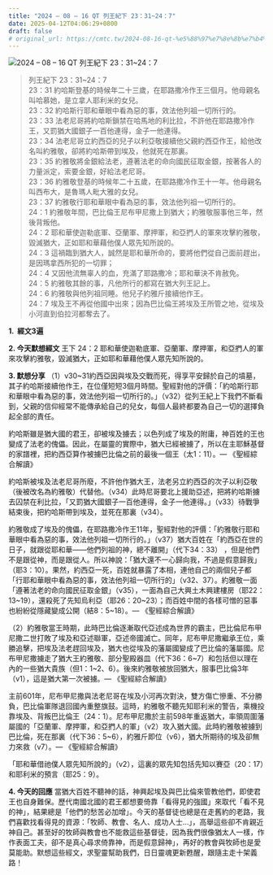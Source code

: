 ```yaml
---
title: "2024 – 08 – 16 QT 列王紀下 23：31~24：7"
date: 2025-04-12T04:06:29+0800
draft: false
# original_url: https://cmtc.tw/2024-08-16-qt-%e5%88%97%e7%8e%8b%e7%b4%80%e4%b8%8b-23%ef%bc%9a3124%ef%bc%9a7
---
```


![2024 – 08 – 16 QT 列王紀下 23：31\~24：7](/images/qt.jpg  "2024 – 08 – 16 QT 列王紀下 23：31\~24：7")

> 列王紀下 23：31\~24：7  
> 23：31 約哈斯登基的時候年二十三歲，在耶路撒冷作王三個月。他母親名叫哈慕她，是立拿人耶利米的女兒。  
> 23：32 約哈斯行耶和華眼中看為惡的事，效法他列祖一切所行的。  
> 23：33 法老尼哥將約哈斯鎖禁在哈馬地的利比拉，不許他在耶路撒冷作王，又罰猶大國銀子一百他連得，金子一他連得。  
> 23：34 法老尼哥立約西亞的兒子以利亞敬接續他父親約西亞作王，給他改名叫約雅敬，卻將約哈斯帶到埃及，他就死在那裏。  
> 23：35 約雅敬將金銀給法老，遵著法老的命向國民征取金銀，按著各人的力量派定，索要金銀，好給法老尼哥。  
> 23：36 約雅敬登基的時候年二十五歲，在耶路撒冷作王十一年。他母親名叫西布大，是魯瑪人毗大雅的女兒。  
> 23：37 約雅敬行耶和華眼中看為惡的事，效法他列祖一切所行的。  
> 24：1 約雅敬年間，巴比倫王尼布甲尼撒上到猶大；約雅敬服事他三年，然後背叛他。  
> 24：2 耶和華使迦勒底軍、亞蘭軍、摩押軍，和亞捫人的軍來攻擊約雅敬，毀滅猶大，正如耶和華藉他僕人眾先知所說的。  
> 24：3 這禍臨到猶大人，誠然是耶和華所命的，要將他們從自己面前趕出，是因瑪拿西所犯的一切罪；  
> 24：4 又因他流無辜人的血，充滿了耶路撒冷；耶和華決不肯赦免。  
> 24：5 約雅敬其餘的事，凡他所行的都寫在猶大列王記上。  
> 24：6 約雅敬與他列祖同睡。他兒子約雅斤接續他作王。  
> 24：7 埃及王不再從他國中出來；因為巴比倫王將埃及王所管之地，從埃及小河直到伯拉河都奪去了。

**1.  經文3遍**

**2. 今天默想經文**
王下 24：2 耶和華使迦勒底軍、亞蘭軍、摩押軍，和亞捫人的軍來攻擊約雅敬，毀滅猶大，正如耶和華藉他僕人眾先知所說的。

**3. 默想分享**
（1）v30\~31約西亞因與埃及交戰而死，得享平安歸於自己的墳墓，其子約哈斯接續他作王，在位僅短短3個月時間。聖經對他的評價：「約哈斯行耶和華眼中看為惡的事，效法他列祖一切所行的。」（v32）從列王紀上下我們不斷看到，父親的信仰經常不能傳承給自己的兒女，每個人最終都要為自己一切的選擇負起全部的責任。

約哈斯雖是猶大國的君王，卻被埃及擄去；以色列成了埃及的附庸，神百姓的王也變成了法老的傀儡。因此，在屬靈的實際中，猶大已經被擄了，所以在主耶穌基督的家譜裡，把約西亞算作被擄巴比倫之前的最後一個王（太1：11）。— 《聖經綜合解讀》

約哈斯被埃及法老尼哥所廢，不許他作猶大王，法老另立約西亞的次子以利亞敬（後被改名為約雅敬）代替他。（v34）此時尼哥要北上援助亞述，把將約哈斯擄去囚禁在利比拉，「又罰猶大國銀子一百他連得，金子一他連得。」（v33）待戰爭結束後，把約哈斯帶到埃及，並死在那裏（v34）。

約雅敬成了埃及的傀儡，在耶路撒冷作王11年，聖經對他的評價：「約雅敬行耶和華眼中看為惡的事，效法他列祖一切所行的。」（v37）猶大百姓在「約西亞在世的日子，就跟從耶和華——他們列祖的神，總不離開」（代下34：33） ，但是他們不是跟從神，而是跟從人。所以神說：「猶大還不一心歸向我，不過是假意歸我」（耶3：10）。果然，約西亞一死，百姓就暴露了本相，連他自己的兩個兒子都「行耶和華眼中看為惡的事，效法他列祖一切所行的」（v32、37）。約雅敬一面「遵著法老的命向國民征取金銀」（v35），一面為自己大興土木興建樓房（耶22：13\~19），還殺死了先知烏利亞（耶26：20\~23）；而百姓中間的各樣可憎的惡事也紛紛從隱藏變成公開（結8：5\~18）。— 《聖經綜合解讀》

（2）約雅敬當王時期，此時巴比倫逐漸取代亞述成為世界的霸主，巴比倫尼布甲尼撒二世打敗了埃及和亞述聯軍，亞述帝國滅亡。同年，尼布甲尼撒繼承王位，乘勝追擊，把埃及法老趕回埃及，猶大也從埃及的藩屬國變成了巴比倫的藩屬國。尼布甲尼撒擄走了猶大王約雅敬、部分聖殿器皿（代下36：6\~7）和包括但以理在內的一些猶大貴族（但1：1\~2、6）。後來約雅敬被放回猶大，服事巴比倫3年（v1），這是猶大第一次被擄。— 《聖經綜合解讀》

主前601年，尼布甲尼撒與法老尼哥在埃及小河再次對決，雙方傷亡慘重、不分勝負，巴比倫軍隊退回國內重整旗鼓。這時，約雅敬不聽先知耶利米的警告，乘機投靠埃及、背叛巴比倫王（24：1）。尼布甲尼撒於主前598年重返猶大，率領周圍藩屬國的「亞蘭軍、摩押軍，和亞捫人的軍」（v2）攻入猶大國。此時約雅敬被擄到巴比倫，死在那裏（代下36：5\~6），約雅斤即位（v6），猶大所期待的埃及卻無力來救（v7）。— 《聖經綜合解讀》

「耶和華借祂僕人眾先知所說的」（v2），這裏的眾先知包括先知以賽亞（20：17）和耶利米的預言（耶25：9）。

**4. 今天的回應**
當猶大百姓不聽神的話，神興起埃及與巴比倫來管教他們，即使君王也自身難保。歷代南國北國的君王都想要倚靠「看得見的強國」來取代「看不見的神」，結果總是「他們的愁苦必加增」。今天的基督徒也總是在走舊約的老路，我們喜歡找看得見的資源：「牧師、教會、名人、成功人士…」，高舉這些卻不肯親近神自己。甚至好的牧師與教會也不能救這些基督徒，因為我們很像猶太人一樣，作作表面工夫，卻不是真心尋求倚靠神，而是假意歸神」，再好的教會與牧師也是愛莫能助。默想這些經文，求聖靈幫助我們，日日靈魂更新甦醒，跟隨主走十架義路！
